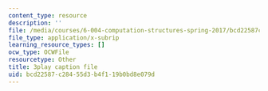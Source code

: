 ```yaml
---
content_type: resource
description: ''
file: /media/courses/6-004-computation-structures-spring-2017/bcd22587c28455d3b4f119b0bd8e079d_-RqKDpeILyU.vtt
file_type: application/x-subrip
learning_resource_types: []
ocw_type: OCWFile
resourcetype: Other
title: 3play caption file
uid: bcd22587-c284-55d3-b4f1-19b0bd8e079d
---
```

